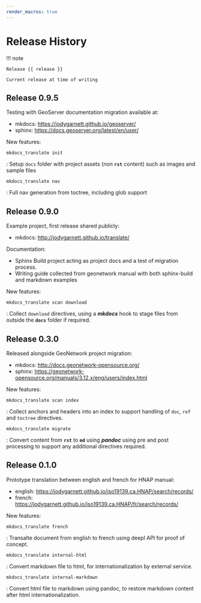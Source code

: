 ```yaml
---
render_macros: true
---
```


# Release History

!!! note

    Release {{ release }}
    
    Current release at time of writing

## Release 0.9.5

Testing with GeoServer documentation migration available at:

-   mkdocs: <https://jodygarnett.github.io/geoserver/>
-   sphinx: <https://docs.geoserver.org/latest/en/user/>

New features:

`mkdocs_translate init`

:   Setup ``docs`` folder with project assets (non **`rst`** content) such as images and sample files

`mkdocs_translate nav`

:   Full nav generation from toctree, including glob support

## Release 0.9.0

Example project, first release shared publicly:

-   mkdocs: <http://jodygarnett.github.io/translate/>

Documentation:

-   Sphinx Build project acting as project docs and a test of migration process.
-   Writing guide collected from geonetwork manual with both sphinx-build and markdown examples

New features:

`mkdocs_translate scan download`

:   Collect ``download`` directives, using a ***mkdocs*** hook to stage files from outside the **`docs`** folder if required.

## Release 0.3.0

Released alongside GeoNetwork project migration:

-   mkdocs: <http://docs.geonetwork-opensource.org/>
-   sphinx: <https://geonetwork-opensource.org/manuals/3.12.x/eng/users/index.html>

New features:

`mkdocs_translate scan index`

:   Collect anchors and headers into an index to support handling of `doc`, `ref` and `toctree` directives.

`mkdocs_translate migrate`

:   Convert content from **`rst`** to **`md`** using ***pandoc*** using pre and post processing to support any additional directives required.

## Release 0.1.0

Prototype translation between english and french for HNAP manual:

-   english: <https://jodygarnett.github.io/iso19139.ca.HNAP/search/records/>
-   french: <https://jodygarnett.github.io/iso19139.ca.HNAP/fr/search/records/>

New features:

`mkdocs_translate french`

:   Transalte document from english to french using deepl API for proof of concept.

`mkdocs_translate internal-html`

:   Convert markdown file to html, for internationalization by external service.

`mkdocs_translate internal-markdown`

:   Convert html file to markdown using pandoc, to restore markdown content after html internationalization.
